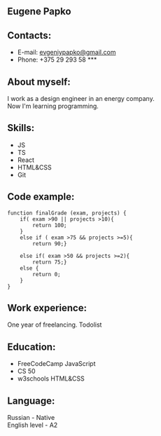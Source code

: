 ## Eugene Papko

## Contacts:

* E-mail: evgeniypapko@gmail.com
* Phone: +375 29 293 58 ***

## About myself:

I work as a design engineer in an energy company.   
Now I'm learning programming.

## Skills:

* JS
* TS
* React
* HTML&CSS
* Git

## Code example:

```
function finalGrade (exam, projects) {
    if( exam >90 || projects >10){
        return 100;
    }
    else if ( exam >75 && projects >=5){
        return 90;}

    else if( exam >50 && projects >=2){
        return 75;}
    else {
        return 0;
    }
}

```

## Work experience:

One year of freelancing. Todolist

## Education:

* FreeCodeCamp JavaScript
* CS 50
* w3schools HTML&CSS

## Language:

Russian - Native  
English level - A2
